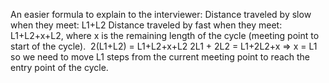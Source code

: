 An easier formula to explain to the interviewer:
Distance traveled by slow when they meet: L1+L2
Distance traveled by fast when they meet: L1+L2+x+L2, where x is the remaining length of the cycle (meeting point to start of the cycle).
​
2(L1+L2) = L1+L2+x+L2
2L1 + 2L2 = L1+2L2+x
=> x = L1
​
so we need to move L1 steps from the current meeting point to reach the entry point of the cycle.